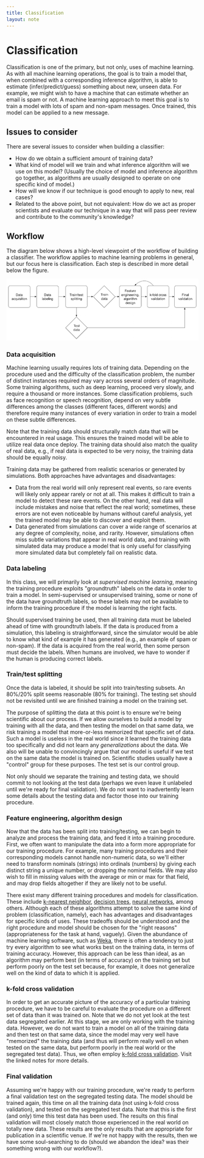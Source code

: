```yaml
---
title: Classification
layout: note
---
```


# Classification

Classification is one of the primary, but not only, uses of machine learning. As with all machine learning operations, the goal is to train a model that, when combined with a corresponding inference algorithm, is able to estimate (infer/predict/guess) something about new, unseen data. For example, we might wish to have a machine that can estimate whether an email is spam or not. A machine learning approach to meet this goal is to train a model with lots of spam and non-spam messages. Once trained, this model can be applied to a new message.

## Issues to consider

There are several issues to consider when building a classifier:

- How do we obtain a sufficient amount of training data?
- What kind of model will we train and what inference algorithm will we use on this model? (Usually the choice of model and inference algorithm go together, as algorithms are usually designed to operate on one specific kind of model.)
- How will we know if our technique is good enough to apply to new, real cases?
- Related to the above point, but not equivalent: How do we act as proper scientists and evaluate our technique in a way that will pass peer review and contribute to the community's knowledge?

## Workflow

The diagram below shows a high-level viewpoint of the workflow of building a classifier. The workflow applies to machine learning problems in general, but our focus here is classification. Each step is described in more detail below the figure.

![Classification workflow](/images/classification-workflow.png)

### Data acquisition

Machine learning usually requires lots of training data. Depending on the procedure used and the difficulty of the classification problem, the number of distinct instances required may vary across several orders of magnitude. Some training algorithms, such as deep learning, proceed very slowly, and require a thousand or more instances. Some classification problems, such as face recognition or speech recognition, depend on very subtle differences among the classes (different faces, different words) and therefore require many instances of every variation in order to train a model on these subtle differences.

Note that the training data should structurally match data that will be encountered in real usage. This ensures the trained model will be able to utilize real data once deploy. The training data should also match the quality of real data, e.g., if real data is expected to be very noisy, the training data should be equally noisy.

Training data may be gathered from realistic scenarios or generated by simulations. Both approaches have advantages and disadvantages:

- Data from the real world will only represent real events, so rare events will likely only appear rarely or not at all. This makes it difficult to train a model to detect these rare events. On the other hand, real data will include mistakes and noise that reflect the real world; sometimes, these errors are not even noticeable by humans without careful analysis, yet the trained model may be able to discover and exploit them.
- Data generated from simulations can cover a wide range of scenarios at any degree of complexity, noise, and rarity. However, simulations often miss subtle variations that appear in real world data, and training with simulated data may produce a model that is only useful for classifying more simulated data but completely fail on realistic data.

### Data labeling

In this class, we will primarily look at *supervised machine learning*, meaning the training procedure exploits "groundtruth" labels on the data in order to train a model. In semi-supervised or unsupervised training, some or none of the data have groundtruth labels, so these labels may not be available to inform the training procedure if the model is learning the right facts.

Should supervised training be used, then all training data must be labeled ahead of time with groundtruth labels. If the data is produced from a simulation, this labeling is straightforward, since the simulator would be able to know what kind of example it has generated (e.g., an example of spam or non-spam). If the data is acquired from the real world, then some person must decide the labels. When humans are involved, we have to wonder if the human is producing correct labels.

### Train/test splitting

Once the data is labeled, it should be split into train/testing subsets. An 80%/20% split seems reasonable (80% for training). The testing set should not be revisited until we are finished training a model on the training set.

The purpose of splitting the data at this point is to ensure we're being scientific about our process. If we allow ourselves to build a model by training with all the data, and then testing the model on that same data, we risk training a model that more-or-less memorized that specific set of data. Such a model is useless in the real world since it learned the training data too specifically and did not learn any *generalizations* about the data. We also will be unable to convincingly argue that our model is useful if we test on the same data the model is trained on. Scientific studies usually have a "control" group for these purposes. The test set is our control group.

Not only should we separate the training and testing data, we should commit to not looking at the test data (perhaps we even leave it unlabeled until we're ready for final validation). We do not want to inadvertently learn some details about the testing data and factor those into our training procedure.

### Feature engineering, algorithm design

Now that the data has been split into training/testing, we can begin to analyze and process the training data, and feed it into a training procedure. First, we often want to manipulate the data into a form more appropriate for our training procedure. For example, many training procedures and their corresponding models cannot handle non-numeric data, so we'll either need to transform nominals (strings) into ordinals (numbers) by giving each distinct string a unique number, or dropping the nominal fields. We may also wish to fill in missing values with the average or min or max for that field, and may drop fields altogether if they are likely not to be useful.

There exist many different training procedures and models for classification. These include [k-nearest neighbor](/notes/k-nn.html), [decision trees](/notes/decision-trees.html), [neural networks](/notes/neural-networks.html), among others. Although each of these algorithms attempt to solve the same kind of problem (classification, namely), each has advantages and disadvantages for specific kinds of uses. These tradeoffs should be understood and the right procedure and model should be chosen for the "right reasons" (appropriateness for the task at hand, vaguely). Given the abundance of machine learning software, such as [Weka](/notes/weka-classification.html), there is often a tendency to just try every algorithm to see what works best on the training data, in terms of training accuracy. However, this approach can be less than ideal, as an algorithm may perform best (in terms of accuracy) on the training set but perform poorly on the test set because, for example, it does not generalize well on the kind of data to which it is applied.

### k-fold cross validation

In order to get an accurate picture of the accuracy of a particular training procedure, we have to be careful to evaluate the procedure on a different set of data than it was trained on. Note that we do not yet look at the test data segregated earlier. At this stage, we are only working with the training data. However, we do not want to train a model on all of the training data and then test on that same data, since the model may very well have "memorized" the training data (and thus will perform really well on when tested on the same data, but perform poorly in the real world or the segregated test data). Thus, we often employ [k-fold cross validation](/notes/classification-evaluation.html). Visit the linked notes for more details.

### Final validation

Assuming we're happy with our training procedure, we're ready to perform a final validation test on the segregated testing data. The model should be trained again, this time on all the training data (not using k-fold cross validation), and tested on the segregated test data. Note that this is the first (and only) time this test data has been used. The results on this final validation will most closely match those experienced in the real world on totally new data. These results are the only results that are appropriate for publication in a scientific venue. If we're not happy with the results, then we have some soul-searching to do (should we abandon the idea? was their something wrong with our workflow?).

